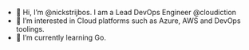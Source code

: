 - 👋 Hi, I’m @nickstrijbos. I am a Lead DevOps Engineer @cloudiction
- 👀 I’m interested in Cloud platforms such as Azure, AWS and DevOps toolings. 
- 🌱 I’m currently learning Go.

<!---
nickstrijbos/nickstrijbos is a ✨ special ✨ repository because its `README.md` (this file) appears on your GitHub profile.
You can click the Preview link to take a look at your changes.
--->
